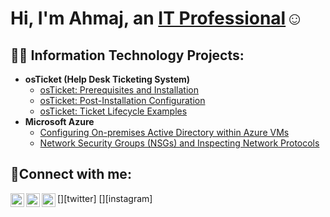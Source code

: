 <h1>Hi, I'm Ahmaj, an <a href="https://www.linkedin.com/in/ahmaj-thompson-0a7b402b4">IT Professional</a>☺</h1>

<h2>👨‍💻 Information Technology Projects:</h2>

- <b>osTicket (Help Desk Ticketing System)</b>
  - [osTicket: Prerequisites and Installation](https://github.com/AhmajThompson/osticket-prereqs)
  - [osTicket: Post-Installation Configuration](https://github.com/AhmajThompson/post-install-config)
  - [osTicket: Ticket Lifecycle Examples](https://github.com/joshmadakorcc/ticket-lifecycle)
- <b>Microsoft Azure</b>
  - [Configuring On-premises Active Directory within Azure VMs](https://github.com/AhmajThompson/configure-ad)
  - [Network Security Groups (NSGs) and Inspecting Network Protocols](https://github.com/AhmajThompson/azure-network-protocols)

<h2>🤳Connect with me:</h2>

[<img align="left" alt="Ahmaj | Twitter" width="22px" src="https://cdn.jsdelivr.net/npm/simple-icons@v3/icons/twitter.svg" />][twitter]
[<img align="left" alt="Ahmaj | LinkedIn" width="22px" src="https://cdn.jsdelivr.net/npm/simple-icons@v3/icons/linkedin.svg" />][linkedin]
[<img align="left" alt="Ahmaj | Instagram" width="22px" src="https://cdn.jsdelivr.net/npm/simple-icons@v3/icons/instagram.svg" />][instagram]



[linkedin]: https://www.linkedin.com/in/ahmaj-thompson-0a7b402b4
